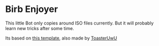 # Birb Enjoyer

This little Bot only copies around ISO files currently. But it will probably learn new tricks after some time.

Its based on [this template](https://github.com/ToasterUwU/discord-bot-base), also made by [ToasterUwU](https://github.com/ToasterUwU)